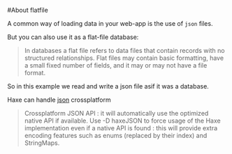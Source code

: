 #About flatfile 

A common way of loading data in your web-app is the use of `json` files.

But you can also use it as a flat-file database:

> In databases a flat file refers to data files that contain records with no structured relationships. Flat files may contain basic formatting, have a small fixed number of fields, and it may or may not have a file format.

So in this example we read and write a json file asif it was a database.



Haxe can handle [json](http://api.haxe.org/haxe/Json.html) crossplatform 

> Crossplatform JSON API : it will automatically use the optimized native API if available. Use -D haxeJSON to force usage of the Haxe implementation even if a native API is found : this will provide extra encoding features such as enums (replaced by their index) and StringMaps.

